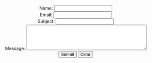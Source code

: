 <form align="center" accept-charset="UTF-8" action="https://formspree.io/f/mpzepooq" method="POST">
  <label for="name">Name:</label>
  <input type="text" name="name" id="name" tabindex="1" />
  <br/>
  <label for="email">Email:</label>
  <input type="text" name="email" id="email" tabindex="2" />
  <br/>
  <label for="subject">Subject:</label>
  <input type="text" name="subject" id="subject" tabindex="3" />
  <br/>
  <label for="Message">Message:</label>
  <textarea name="text" id="message" cols="45" rows="5" tabindex="4"></textarea>
  <br/>
  <label for="submit"></label>
  <input type="submit" name="submit" id="submit" value="Submit" tabindex="5" />
  <label for="reset"></label>
  <input type="reset" name="reset" id="reset" value="Clear" tabindex="6" />
</form>
